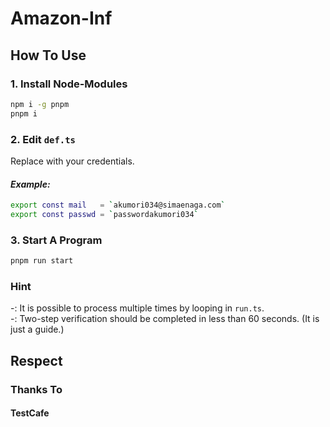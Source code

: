 # Amazon-Inf
## How To Use
### 1. Install Node-Modules
```bash
npm i -g pnpm
pnpm i
```
### 2. Edit `def.ts`
Replace with your credentials.
#### _Example:_
```bash
export const mail   = `akumori034@simaenaga.com`
export const passwd = `passwordakumori034`
```
### 3. Start A Program
```bash
pnpm run start
```
### Hint
-: It is possible to process multiple times by looping in `run.ts`.
<br>-: Two-step verification should be completed in less than 60 seconds. (It is just a guide.)

## Respect
### Thanks To
#### TestCafe
